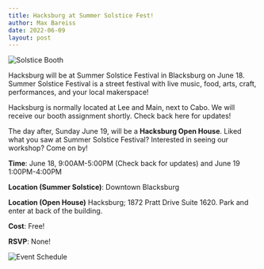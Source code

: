 ```yaml
---
title: Hacksburg at Summer Solstice Fest!
author: Max Bareiss
date: 2022-06-09
layout: post
---
```


![Solstice Booth](//hacksburg.org/images/solstice.jpg)

Hacksburg will be at Summer Solstice Festival in Blacksburg on June 18. Summer Solstice Festival is a street festival with live music, food, arts, craft, performances, and your local makerspace!

Hacksburg is normally located at Lee and Main, next to Cabo. We will receive our booth assignment shortly. Check back here for updates!

The day after, Sunday June 19, will be a **Hacksburg Open House**. Liked what you saw at Summer Solstice Festival? Interested in seeing our workshop? Come on by!

**Time**: June 18, 9:00AM-5:00PM (Check back for updates) and June 19 1:00PM-4:00PM

**Location (Summer Solstice)**: Downtown Blacksburg

**Location (Open House)** Hacksburg; 1872 Pratt Drive Suite 1620. Park and enter at back of the building.

**Cost**: Free!

**RSVP**: None!

![Event Schedule](//hacksburg.org/images/2022_ssf.png)